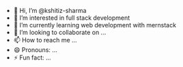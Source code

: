 - 👋 Hi, I’m @kshitiz-sharma
- 👀 I’m interested in full stack development 
- 🌱 I’m currently learning web development with  mernstack
- 💞️ I’m looking to collaborate on ...
- 📫 How to reach me ...
- 😄 Pronouns: ...
- ⚡ Fun fact: ...

<!---
kshitiz-3371/kshitiz-3371 is a ✨ special ✨ repository because its `README.md` (this file) appears on your GitHub profile.
You can click the Preview link to take a look at your changes.
--->
